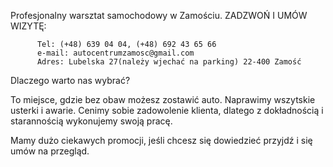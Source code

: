 
Profesjonalny warsztat samochodowy w Zamościu. ZADZWOŃ I UMÓW WIZYTĘ:
                  
          Tel: (+48) 639 04 04, (+48) 692 43 65 66
          e-mail: autocentrumzamosc@gmail.com
          Adres: Lubelska 27(należy wjechać na parking) 22-400 Zamość
              
Dlaczego warto nas wybrać? 

To miejsce, gdzie bez obaw możesz zostawić auto. Naprawimy wszytskie usterki i awarie. 
Cenimy sobie zadowolenie klienta, dlatego z dokładnością i starannością wykonujemy swoją pracę. 

Mamy dużo ciekawych promocji, jeśli chcesz się dowiedzieć przyjdź i się umów na przegląd.

